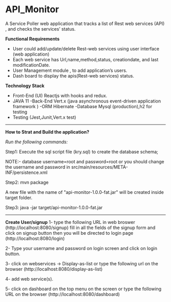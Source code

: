 # API_Monitor 

A Service Poller web application that tracks a list of Rest web services (API) , and 
 checks the services’ status.

**Functional Requirements**
- User could add/update/delete Rest-web services using user interface (web application)
- Each web service has Url,name,method,status, creationdate, and last modificationDate.
- User Management module , to add application’s users.
- Dash board to  display the apis(Rest-web services) status.

**Technology  Stack**
- Front-End (UI) Reactjs with hooks and redux.
- JAVA 11
-Back-End Vert.x (java asynchronous event-driven application framework )
-ORM Hibernate
-Database Mysql (production),h2 for testing
- Testing (Jest,Junit,Vert.x test)

_________________________________________________________________________

**How to Strat and Build the application?** 

_Run the following commands:_

Step1: Execute the sql script file (kry.sql) to create the database schema;  

NOTE:- database username=root and password=root or you should change the username and password 
in src/main/resources/META-INF/persistence.xml

Step2: mvn package

A new file with the name of "api-monitor-1.0.0-fat.jar" will be created inside target folder.

Step3: java -jar target/api-monitor-1.0.0-fat.jar


_________________________________________________________________________
**Create User/signup**
1- type the following URL in web broswer (http://localhost:8080/signup)
  fill in all the fields of the signup form and click on signup button
  then you will be directed to login page (http://localhost:8080/login)
  
 2- Type your username and password on login screen and click on login button.
 
 3- click on webservices -> Display-as-list or type the following url on the browser
    (http://localhost:8080/display-as-list)
 
 4- add web service(s).
 
 5- click on dashboard on the top menu on the screen or type the following URL
  on the browser (http://localhost:8080/dashboard)    


